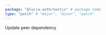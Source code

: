 ```yaml
---
package: "@lucia-auth/nextjs" # package name
type: "patch" # "major", "minor", "patch"
---
```


Update peer dependency